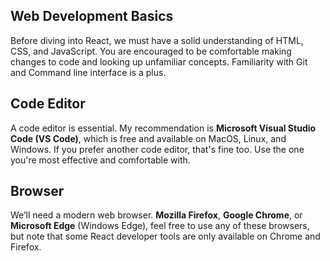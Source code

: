 ## Web Development Basics

Before diving into React, we must have a solid understanding of HTML, CSS, and JavaScript. You are encouraged to be comfortable making changes to code and looking up unfamiliar concepts. Familiarity with Git and Command line interface is a plus.

## Code Editor

A code editor is essential. My recommendation is **Microsoft Visual Studio Code (VS Code)**, which is free and available on MacOS, Linux, and Windows. If you prefer another code editor, that's fine too. Use the one you're most effective and comfortable with.

## Browser

We’ll need a modern web browser. **Mozilla Firefox**, **Google Chrome**, or **Microsoft Edge** (Windows Edge), feel free to use any of these browsers, but note that some React developer tools are only available on Chrome and Firefox.
